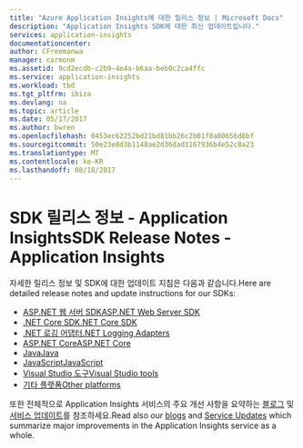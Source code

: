 ```yaml
---
title: "Azure Application Insights에 대한 릴리스 정보 | Microsoft Docs"
description: "Application Insights SDK에 대한 최신 업데이트입니다."
services: application-insights
documentationcenter: 
author: CFreemanwa
manager: carmonm
ms.assetid: 9cd2ecdb-c2b9-4e4a-b6aa-beb0c2ca4ffc
ms.service: application-insights
ms.workload: tbd
ms.tgt_pltfrm: ibiza
ms.devlang: na
ms.topic: article
ms.date: 05/17/2017
ms.author: bwren
ms.openlocfilehash: 0453ec62252bd21bd81bb26c2b01f8a80656d8bf
ms.sourcegitcommit: 50e23e8d3b1148ae2d36dad3167936b4e52c8a23
ms.translationtype: MT
ms.contentlocale: ko-KR
ms.lasthandoff: 08/18/2017
---
```

# <a name="sdk-release-notes---application-insights"></a><span data-ttu-id="722ed-103">SDK 릴리스 정보 - Application Insights</span><span class="sxs-lookup"><span data-stu-id="722ed-103">SDK Release Notes - Application Insights</span></span>
<span data-ttu-id="722ed-104">자세한 릴리스 정보 및 SDK에 대한 업데이트 지침은 다음과 같습니다.</span><span class="sxs-lookup"><span data-stu-id="722ed-104">Here are detailed release notes and update instructions for our SDKs:</span></span>

* [<span data-ttu-id="722ed-105">ASP.NET 웹 서버 SDK</span><span class="sxs-lookup"><span data-stu-id="722ed-105">ASP.NET Web Server SDK</span></span>](https://github.com/Microsoft/ApplicationInsights-server-dotnet/releases)
* [<span data-ttu-id="722ed-106">.NET Core SDK</span><span class="sxs-lookup"><span data-stu-id="722ed-106">.NET Core SDK</span></span>](https://github.com/Microsoft/ApplicationInsights-dotnet/releases) 
* [<span data-ttu-id="722ed-107">.NET 로깅 어댑터</span><span class="sxs-lookup"><span data-stu-id="722ed-107">.NET Logging Adapters</span></span>](https://github.com/Microsoft/ApplicationInsights-dotnet-logging/releases)
* [<span data-ttu-id="722ed-108">ASP.NET Core</span><span class="sxs-lookup"><span data-stu-id="722ed-108">ASP.NET Core</span></span>](https://github.com/Microsoft/ApplicationInsights-aspnet5/releases)
* [<span data-ttu-id="722ed-109">Java</span><span class="sxs-lookup"><span data-stu-id="722ed-109">Java</span></span>](https://github.com/Microsoft/ApplicationInsights-Java)
* [<span data-ttu-id="722ed-110">JavaScript</span><span class="sxs-lookup"><span data-stu-id="722ed-110">JavaScript</span></span>](https://github.com/Microsoft/ApplicationInsights-JS/commits/master)
* [<span data-ttu-id="722ed-111">Visual Studio 도구</span><span class="sxs-lookup"><span data-stu-id="722ed-111">Visual Studio tools</span></span>](app-insights-release-notes-vsix.md)
* [<span data-ttu-id="722ed-112">기타 플랫폼</span><span class="sxs-lookup"><span data-stu-id="722ed-112">Other platforms</span></span>](https://github.com/Microsoft/ApplicationInsights-Home)

<span data-ttu-id="722ed-113">또한 전체적으로 Application Insights 서비스의 주요 개선 사항을 요약하는 [블로그](https://azure.microsoft.com/blog/tag/application-insights/) 및 [서비스 업데이트](https://azure.microsoft.com/updates/?service=application-insights)를 참조하세요.</span><span class="sxs-lookup"><span data-stu-id="722ed-113">Read also our [blogs](https://azure.microsoft.com/blog/tag/application-insights/) and [Service Updates](https://azure.microsoft.com/updates/?service=application-insights) which summarize major improvements in the Application Insights service as a whole.</span></span>

